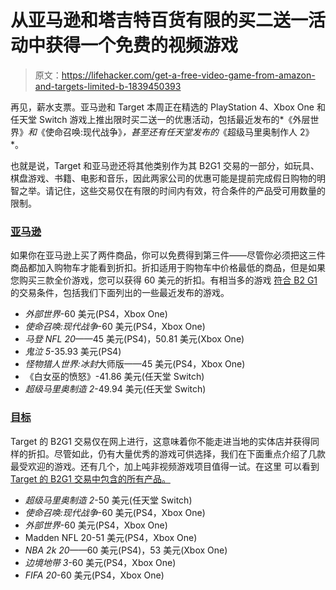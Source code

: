 # 从亚马逊和塔吉特百货有限的买二送一活动中获得一个免费的视频游戏

> 原文：<https://lifehacker.com/get-a-free-video-game-from-amazon-and-targets-limited-b-1839450393>

再见，薪水支票。亚马逊和 Target 本周正在精选的 PlayStation 4、Xbox One 和任天堂 Switch 游戏上推出限时买二送一的优惠活动，包括最近发布的*《外层世界》*和*《使命召唤:现代战争》*，甚至还有任天堂发布的*《超级马里奥制作人 2》*。



也就是说，Target 和亚马逊还将其他类别作为其 B2G1 交易的一部分，如玩具、棋盘游戏、书籍、电影和音乐，因此两家公司的优惠可能是提前完成假日购物的明智之举。请记住，这些交易仅在有限的时间内有效，符合条件的产品受可用数量的限制。

### [亚马逊](https://www.amazon.com/gp/promotion/A2RHPX7JEL08R9?asc_campaign=InlineText&asc_refurl=https://lifehacker.com/get-a-free-video-game-from-amazon-and-targets-limited-b-1839450393&asc_source=&tag=kinjalifehackerlink-20)

如果你在亚马逊上买了两件商品，你可以免费得到第三件——尽管你必须把这三件商品都加入购物车才能看到折扣。折扣适用于购物车中价格最低的商品，但是如果您购买三款全价游戏，您可以获得 60 美元的折扣。有相当多的游戏 [符合 B2 G1](https://www.amazon.com/gp/promotion/A2RHPX7JEL08R9?asc_campaign=InlineText&asc_refurl=https://lifehacker.com/get-a-free-video-game-from-amazon-and-targets-limited-b-1839450393&asc_source=&tag=kinjalifehackerlink-20)的交易条件，包括我们下面列出的一些最近发布的游戏。

*   *外部世界*-60 美元(PS4，Xbox One)
*   *使命召唤:现代战争*-60 美元(PS4，Xbox One)
*   *马登 NFL 20*——45 美元(PS4)，50.81 美元(Xbox One)
*   *鬼泣 5*-35.93 美元(PS4)
*   *怪物猎人世界:冰封*大师版——45 美元(PS4，Xbox One)
*   《白女巫的愤怒》-41.86 美元(任天堂 Switch)
*   *超级马里奥制造 2*-49.94 美元(任天堂 Switch)

### [目标](https://www.target.com/c/buy-2-get-1-free-mix-match/-/N-93tfb?)

Target 的 B2G1 交易仅在网上进行，这意味着你不能走进当地的实体店并获得同样的折扣。尽管如此，仍有大量优秀的游戏可供选择，我们在下面重点介绍了几款最受欢迎的游戏。还有几个，加上吨非视频游戏项目值得一试。在这里 可以看到[Target 的 B2G1 交易中包含的所有产品。](https://www.target.com/c/buy-2-get-1-free-mix-match/-/N-93tfb?)

*   *超级马里奥制造 2*-50 美元(任天堂 Switch)
*   *使命召唤:现代战争*-60 美元(PS4，Xbox One)
*   *外部世界*-60 美元(PS4，Xbox One)
*   Madden NFL 20-51 美元(PS4，Xbox One)
*   *NBA 2k 20*——60 美元(PS4)，53 美元(Xbox One)
*   *边境地带 3*-60 美元(PS4，Xbox One)
*   *FIFA 20*-60 美元(PS4，Xbox One)
